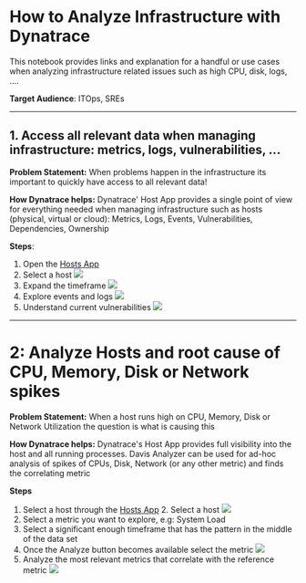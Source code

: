 # How to Analyze Infrastructure with Dynatrace
This notebook provides links and explanation for a handful or use cases when analyzing infrastructure related issues such as high CPU, disk, logs, ....

**Target Audience**: ITOps, SREs

---

## 1. Access all relevant data when managing infrastructure: metrics, logs, vulnerabilities, ...
**Problem Statement:** When problems happen in the infrastructure its important to quickly have access to all relevant data!

**How Dynatrace helps:** Dynatrace' Host App provides a single point of view for everything needed when managing infrastructure such as hosts (physical, virtual or cloud): Metrics, Logs, Events, Vulnerabilities, Dependencies, Ownership

**Steps**:
1. Open the [Hosts App](https://wkf10640.apps.dynatrace.com/ui/apps/dynatrace.classic.hosts/#newhosts)
2. Select a host ![](https://raw.githubusercontent.com/dynatrace-perfclinics/dynatrace-getting-started/main/images/howto_host_selecthost.png)
3. Expand the timeframe ![](https://raw.githubusercontent.com/dynatrace-perfclinics/dynatrace-getting-started/main/images/howto_host_host_details_1.png)
4. Explore events and logs ![](https://raw.githubusercontent.com/dynatrace-perfclinics/dynatrace-getting-started/main/images/howto_host_host_details_2.png)
5. Understand current vulnerabilities ![](https://raw.githubusercontent.com/dynatrace-perfclinics/dynatrace-getting-started/main/images/howto_host_vulnerabilities.png)

---

# 2: Analyze Hosts and root cause of CPU, Memory, Disk or Network spikes
**Problem Statement:** When a host runs high on CPU, Memory, Disk or Network Utilization the question is what is causing this

**How Dynatrace helps:** Dynatrace's Host App provides full visibility into the host and all running processes. Davis Analyzer can be used for ad-hoc analysis of spikes of CPUs, Disk, Network (or any other metric) and finds the correlating metric

**Steps**
1. Select a host through the [Hosts App](https://wkf10640.apps.dynatrace.com/ui/apps/dynatrace.classic.hosts/#newhosts) 2. Select a host ![](https://raw.githubusercontent.com/dynatrace-perfclinics/dynatrace-getting-started/main/images/)
2. Select a metric you want to explore, e.g: System Load
3. Select a significant enough timeframe that has the pattern in the middle of the data set
4. Once the Analyze button becomes available select the metric ![](https://raw.githubusercontent.com/dynatrace-perfclinics/dynatrace-getting-started/main/images/howto_host_davisondemand_selecttime.png)
5. Analyze the most relevant metrics that correlate with the reference metric  ![](https://raw.githubusercontent.com/dynatrace-perfclinics/dynatrace-getting-started/main/images/howto_host_davisondemand_result.png)